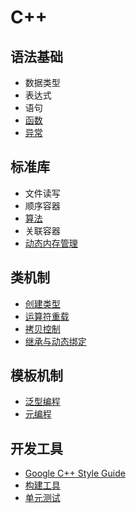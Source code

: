 # C++

## 语法基础
- 数据类型
- 表达式
- 语句
- [函数](./function.md)
- [异常](./exception.md)

## 标准库
- 文件读写
- 顺序容器
- [算法](./algorithm.md)
- 关联容器
- [动态内存管理](./memory/README.md)

## 类机制
- [创建类型](./class.md)
- [运算符重载](./operator.md)
- [拷贝控制](./copy_control.md)
- [继承与动态绑定](./inheritance.md)

## 模板机制
- [泛型编程](./generic.md)
- [元编程](./metaprogramming.md)

## 开发工具
- [Google C++ Style Guide](https://google.github.io/styleguide/cppguide.html)
- [构建工具](../make/README.md)
- [单元测试](./unittest/README.md)
